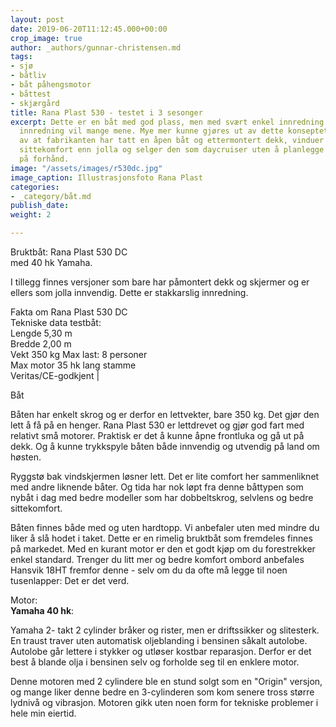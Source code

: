 ```yaml
---
layout: post
date: 2019-06-20T11:12:45.000+00:00
crop_image: true
author: _authors/gunnar-christensen.md
tags:
- sjø
- båtliv
- båt påhengsmotor
- båttest
- skjærgård
title: Rana Plast 530 - testet i 3 sesonger
excerpt: Dette er en båt med god plass, men med svært enkel innredning. For enkel
  innredning vil mange mene. Mye mer kunne gjøres ut av dette konseptet. Du har følelsen
  av at fabrikanten har tatt en åpen båt og ettermontert dekk, vinduer og noe bedre
  sittekomfort enn jolla og selger den som daycruiser uten å planlegge særlig mye
  på forhånd.
image: "/assets/images/r530dc.jpg"
image_caption: Illustrasjonsfoto Rana Plast
categories:
- _category/båt.md
publish_date: 
weight: 2

---
```

Bruktbåt: Rana Plast 530 DC  
med 40 hk Yamaha.

I tillegg finnes versjoner som bare har påmontert dekk og skjermer og er ellers som jolla innvendig. Dette er stakkarslig innredning.

Fakta om Rana Plast 530 DC  
Tekniske data testbåt:  
Lengde 5,30 m  
Bredde 2,00 m  
Vekt 350 kg
Max last: 8 personer  
Max motor 35 hk lang stamme   
Veritas/CE-godkjent |

Båt

Båten har enkelt skrog og er derfor en lettvekter, bare 350 kg. Det gjør den lett å få på en henger. Rana Plast 530 er lettdrevet og gjør god fart med relativt små motorer. Praktisk er det å kunne åpne frontluka og gå ut på dekk. Og å kunne trykkspyle båten både innvendig og utvendig på land om høsten.

Ryggstø bak vindskjermen løsner lett. Det er lite comfort her sammenliknet med andre liknende båter. Og tida har nok løpt fra denne båttypen som nybåt i dag med bedre modeller som har dobbeltskrog, selvlens og bedre sittekomfort.

Båten finnes både med og uten hardtopp. Vi anbefaler uten med mindre du liker å slå hodet i taket. Dette er en rimelig bruktbåt som fremdeles finnes på markedet. Med en kurant motor er den et godt kjøp om du forestrekker enkel standard. Trenger du litt mer og bedre komfort ombord anbefales Hansvik 18HT fremfor denne - selv om du da ofte må legge til noen tusenlapper: Det er det verd.

Motor:  
**Yamaha 40 hk**:

Yamaha 2- takt 2 cylinder bråker og rister, men er driftssikker og slitesterk. En traust traver uten automatisk oljeblanding i bensinen såkalt autolobe. Autolobe går lettere i stykker og utløser kostbar reparasjon. Derfor er det best å blande olja i bensinen selv og forholde seg til en enklere motor.

Denne motoren med 2 cylindere ble en stund solgt som en "Origin" versjon, og mange liker denne bedre en 3-cylinderen som kom senere tross større lydnivå og vibrasjon. Motoren gikk uten noen form for tekniske problemer i hele min eiertid.